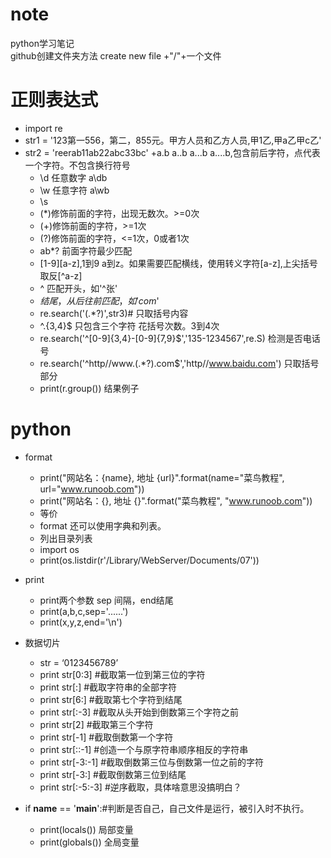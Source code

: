 # note
python学习笔记</br>
github创建文件夹方法 create new file +"/"+一个文件

# 正则表达式
+ import re
+ str1 = '123第一556，第二，855元。甲方人员和乙方人员,甲1乙,甲a乙甲c乙'
+ str2 = 'reerab11ab22abc33bc'
	+a.b a..b a...b a....b,包含前后字符，点代表一个字符。不包含换行符号
	+ \d 任意数字 a\db
	+ \w 任意字符 a\wb
	+ \s
	+ (*)修饰前面的字符，出现无数次。>=0次
	+ (+)修饰前面的字符，>=1次
	+ (?)修饰前面的字符，<=1次，0或者1次
	+ ab*?  前面字符最少匹配
	+ [1-9][a-z],1到9 a到z。如果需要匹配横线，使用转义字符[a\-z],上尖括号取反[^a-z]
	+  ^ 匹配开头，如'^张'
	+ $结尾，从后往前匹配，如'com$'
	+ re.search('<tr>(.*?)</tr>',str3)# 只取括号内容
	+ ^.{3,4}$ 只包含三个字符 花括号次数。3到4次
	+ re.search('^[0-9]{3,4}-[0-9]{7,9}$','135-1234567',re.S)  检测是否电话号
	+ re.search('^http//www\.(.*?)\.com$','http//www.baidu.com')  只取括号部分
	+ print(r.group()) 结果例子
	
# python

+ format
	+ print("网站名：{name}, 地址 {url}".format(name="菜鸟教程", url="www.runoob.com"))
	+ print("网站名：{}, 地址 {}".format("菜鸟教程", "www.runoob.com"))
	+ 等价 
	+ format 还可以使用字典和列表。
	+ 列出目录列表
	+ import os
	+ print(os.listdir(r'/Library/WebServer/Documents/07'))
	
+ print
	+ print两个参数 sep 间隔，end结尾 
	+ print(a,b,c,sep='......')
	+ print(x,y,z,end='\n')
+ 数据切片
	+ str = ‘0123456789’
	+ print str[0:3] #截取第一位到第三位的字符
	+ print str[:] #截取字符串的全部字符
	+ print str[6:] #截取第七个字符到结尾
	+ print str[:-3] #截取从头开始到倒数第三个字符之前
	+ print str[2] #截取第三个字符
	+ print str[-1] #截取倒数第一个字符
	+ print str[::-1] #创造一个与原字符串顺序相反的字符串
	+ print str[-3:-1] #截取倒数第三位与倒数第一位之前的字符
	+ print str[-3:] #截取倒数第三位到结尾
	+ print str[:-5:-3] #逆序截取，具体啥意思没搞明白？
	
+ if __name__ == '__main__':#判断是否自己，自己文件是运行，被引入时不执行。
	
	+ print(locals()) 局部变量
	+ print(globals()) 全局变量
